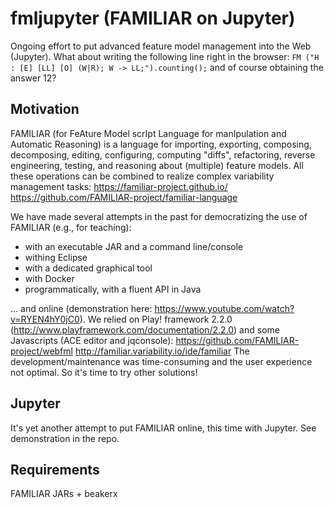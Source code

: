 # fmljupyter (FAMILIAR on Jupyter) 

Ongoing effort to put advanced feature model management into the Web (Jupyter). 
What about writing the following line right in the browser: `FM ("H : [E] [LL] [O] (W|R); W -> LL;").counting();`
and of course obtaining the answer 12?  

## Motivation 
FAMILIAR (for FeAture Model scrIpt Language for manIpulation and Automatic Reasoning) is a language for importing, exporting, composing, decomposing, editing, configuring, computing "diffs", refactoring, reverse engineering, testing, and reasoning about (multiple) feature models. All these operations can be combined to realize complex variability management tasks: https://familiar-project.github.io/
https://github.com/FAMILIAR-project/familiar-language

We have made several attempts in the past for democratizing the use of FAMILIAR (e.g., for teaching):
 * with an executable JAR and a command line/console 
 * withing Eclipse 
 * with a dedicated graphical tool 
 * with Docker
 * programmatically, with a fluent API in Java 

... and online (demonstration here: https://www.youtube.com/watch?v=RYEN4hY0jC0). 
We relied on Play! framework 2.2.0 (http://www.playframework.com/documentation/2.2.0) and some Javascripts (ACE editor and jqconsole): https://github.com/FAMILIAR-project/webfml http://familiar.variability.io/ide/familiar 
The development/maintenance was time-consuming and the user experience not optimal. 
So it's time to try other solutions! 

## Jupyter

It's yet another attempt to put FAMILIAR online, this time with Jupyter. 
See demonstration in the repo. 

## Requirements 

FAMILIAR JARs + beakerx 




